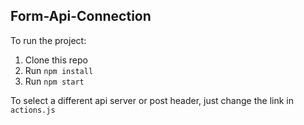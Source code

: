 <h2>Form-Api-Connection</h2>

To run the project:
<ol>
<li>Clone this repo</li>
<li>Run <code>npm install</code></li>
<li>Run <code>npm start</code></li>
</ol>

To select a different api server or post header, just change the link in <code>actions.js</code>
